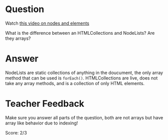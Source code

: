 # Question
Watch [this video on nodes and elements](https://www.youtube.com/watch?v=rhvec8cXLlo)

What is the difference between an HTMLCollections and NodeLists? Are they arrays?

# Answer
NodeLists are static collections of anything in the doucument, the only array method that can be used is `forEach()`. HTMLCollections are live, does not take any array methods, and is a collection of only HTML elements.

# Teacher Feedback

Make sure you answer all parts of the question, both are not arrays but have array like behavior due to indexing!

Score: 2/3